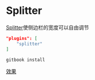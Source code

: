 # Splitter

[Splitter](https://plugins.gitbook.com/plugin/splitter)使侧边栏的宽度可以自由调节

```json
"plugins": [
    "splitter"
]
```

```bash
gitbook install
```

[效果](https://raw.githubusercontent.com/yoshidax/gitbook-plugin-splitter/master/gitbook-splitter-demo.gif)

